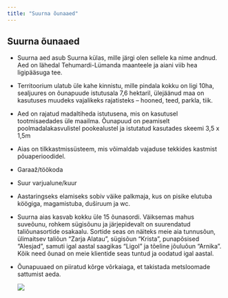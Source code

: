 ```yaml
---
title: "Suurna õunaaed"
---
```


## Suurna õunaaed

- Suurna aed asub Suurna külas, mille järgi olen sellele ka nime andnud. Aed on lähedal Tehumardi-Lümanda maanteele ja aiani viib hea ligipääsuga tee.
- Territoorium ulatub üle kahe kinnistu, mille pindala kokku on ligi 10ha, sealjuures on õunapuude istutusala 7,6 hektaril, ülejäänud maa on kasutuses muudeks vajalikeks rajatisteks – hooned, teed, parkla, tiik.
- Aed on rajatud madaltiheda istutusena, mis on kasutusel tootmisaedades üle maailma. Õunapuud on peamiselt poolmadalakasvulistel pookealustel ja istutatud kasutades skeemi 3,5 x 1,5m
- Aias on tilkkastmissüsteem, mis võimaldab vajaduse tekkides kastmist põuaperioodidel.
- Garaaž/töökoda
- Suur varjualune/kuur
- Aastaringseks elamiseks sobiv väike palkmaja, kus on pisike elutuba köögiga, magamistuba, duširuum ja wc.
- Suurna aias kasvab kokku üle 15 õunasordi. Väiksemas mahus suveõunu, rohkem sügisõunu ja järjepidevalt on suurendatud taliõunasortide osakaalu. Sortide seas on näiteks meie aia tunnusõun, ülimaitsev taliõun “Zarja Alatau”, sügisõun “Krista”, punapõsised “Alesjad”, samuti igal aastal saagikas “Ligol” ja tõeline jõuluõun “Arnika”. Kõik need õunad on meie klientide seas tuntud ja oodatud igal aastal.
- Õunapuuaed on piiratud kõrge võrkaiaga, et takistada metsloomade sattumist aeda.

  ![](https://paper-attachments.dropboxusercontent.com/s_685BB5B155D097548AD01AB93EC2E8F149C3AF554DAB3D1BA95B912231367511_1729452174084_Kuvatmmis+2024-10-20+220654.png)
